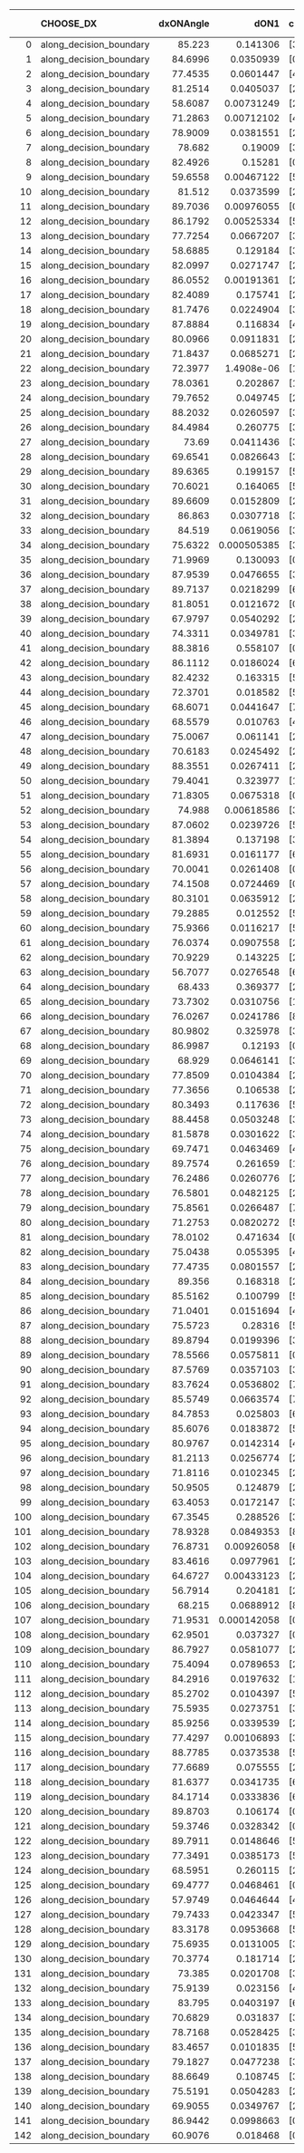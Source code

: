 |     | CHOOSE_DX               |   dxONAngle |        dON1 | cIDON1   |   dON_patch_1 |   nTON |         dON |   dxOFFAngle |       dOFF1 | cIDOFF1   |   dOFF_patch_1 |   nTOFF |        dOFF | SUCCESS   |   nExp |   dual_point_id |   subpoint_time_seconds |   total_execution_time |        logp |        dOFF/dON | Vote dOFF>dON   |
|----:|:------------------------|------------:|------------:|:---------|--------------:|-------:|------------:|-------------:|------------:|:----------|---------------:|--------:|------------:|:----------|-------:|----------------:|------------------------:|-----------------------:|------------:|----------------:|:----------------|
|   0 | along_decision_boundary |     85.223  | 0.141306    | [3 9]    |   0.141306    |      1 | 0.141306    |      78.7112 | 0.138041    | [3 9]     |    0.138041    |       1 | 0.138041    | False     |      1 |               1 |                2.9902   |                4.15817 |  0          |     0.976893    | False           |
|   1 | along_decision_boundary |     84.6996 | 0.0350939   | [0 1]    |   0.0350939   |      1 | 0.0350939   |      88.8308 | 0.0590575   | [0 1]     |    0.0590575   |       1 | 0.0590575   | True      |      2 |               3 |                1.51102  |                6.02372 | -0.5        |     1.68284     | True            |
|   2 | along_decision_boundary |     77.4535 | 0.0601447   | [4 6]    |   0.0601447   |      1 | 0.0601447   |      79.7163 | 0.151919    | [4 6]     |    0.151919    |       1 | 0.151919    | True      |      3 |               5 |                1.30961  |                7.48867 | -0          |     2.5259      | True            |
|   3 | along_decision_boundary |     81.2514 | 0.0405037   | [2 3]    |   0.0405037   |      1 | 0.0405037   |      84.3034 | 0.0370752   | [2 3]     |    0.0370752   |       1 | 0.0370752   | False     |      4 |               6 |                1.30651  |                8.89884 | -0.166667   |     0.915353    | False           |
|   4 | along_decision_boundary |     58.6087 | 0.00731249  | [2 7]    |   0.00731249  |      1 | 0.00731249  |      64.8186 | 0.00453651  | [2 7]     |    0.00453651  |       1 | 0.00453651  | False     |      5 |               7 |                1.14588  |               10.3533  | -0          |     0.620378    | False           |
|   5 | along_decision_boundary |     71.2863 | 0.00712102  | [4 6]    |   0.00712102  |      1 | 0.00712102  |      87.97   | 0.0744238   | [4 6]     |    0.0744238   |       1 | 0.0744238   | True      |      6 |               9 |                2.34988  |               15.9456  | -0.1        |    10.4513      | True            |
|   6 | along_decision_boundary |     78.9009 | 0.0381551   | [2 7]    |   0.0381551   |      1 | 0.0381551   |      83.011  | 0.195078    | [2 7]     |    0.195078    |       1 | 0.195078    | True      |      7 |              13 |                1.67104  |               20.862   | -0          |     5.11276     | True            |
|   7 | along_decision_boundary |     78.682  | 0.19009     | [3 5]    |   0.19009     |      1 | 0.19009     |      79.0175 | 0.117143    | [3 5]     |    0.117143    |       1 | 0.117143    | False     |      8 |              14 |                1.95884  |               22.9493  | -0.0714286  |     0.61625     | False           |
|   8 | along_decision_boundary |     82.4926 | 0.15281     | [0 1]    |   0.15281     |      1 | 0.15281     |      84.8272 | 0.0208554   | [0 1]     |    0.0208554   |       1 | 0.0208554   | False     |      9 |              15 |                1.51463  |               24.6476  | -0          |     0.13648     | False           |
|   9 | along_decision_boundary |     59.6558 | 0.00467122  | [5 7]    |   0.00467122  |      1 | 0.00467122  |      81.9551 | 0.00863071  | [5 7]     |    0.00863071  |       1 | 0.00863071  | True      |     10 |              16 |                1.22714  |               25.8837  | -0.0555556  |     1.84764     | True            |
|  10 | along_decision_boundary |     81.512  | 0.0373599   | [2 7]    |   0.0373599   |      1 | 0.0373599   |      75.0933 | 0.1896      | [2 7]     |    0.1896      |       1 | 0.1896      | True      |     11 |              17 |                1.71463  |               27.629   | -0          |     5.07495     | True            |
|  11 | along_decision_boundary |     89.7036 | 0.00976055  | [0 3]    |   0.00976055  |      1 | 0.00976055  |      72.2307 | 0.0558692   | [1 3]     |    0.0558692   |       1 | 0.0558692   | True      |     12 |              18 |                1.25194  |               29.0175  | -0.0454545  |     5.72398     | True            |
|  12 | along_decision_boundary |     86.1792 | 0.00525334  | [5 9]    |   0.00525334  |      1 | 0.00525334  |      89.942  | 0.0150108   | [5 9]     |    0.0150108   |       1 | 0.0150108   | True      |     13 |              19 |                1.19297  |               30.4737  | -0.166667   |     2.85738     | True            |
|  13 | along_decision_boundary |     77.7254 | 0.0667207   | [3 5]    |   0.0667207   |      1 | 0.0667207   |      72.3411 | 0.041489    | [3 5]     |    0.041489    |       1 | 0.041489    | False     |     14 |              20 |                1.2466   |               31.9859  | -0.346154   |     0.621831    | False           |
|  14 | along_decision_boundary |     58.6885 | 0.129184    | [3 7]    |   0.129184    |      1 | 0.129184    |      59.5306 | 0.274284    | [3 7]     |    0.274284    |       1 | 0.274284    | True      |     15 |              21 |                1.3195   |               33.3929  | -0.142857   |     2.1232      | True            |
|  15 | along_decision_boundary |     82.0997 | 0.0271747   | [2 4]    |   0.0271747   |      1 | 0.0271747   |      79.2925 | 0.0670706   | [2 4]     |    0.0670706   |       1 | 0.0670706   | True      |     16 |              22 |                1.95609  |               35.3987  | -0.3        |     2.46812     | True            |
|  16 | along_decision_boundary |     86.0552 | 0.00191361  | [2 4]    |   0.00191361  |      1 | 0.00191361  |      85.043  | 0.0934265   | [2 4]     |    0.0934265   |       1 | 0.0934265   | True      |     17 |              24 |                1.43708  |               37.0759  | -0.5        |    48.822       | True            |
|  17 | along_decision_boundary |     82.4089 | 0.175741    | [2 6]    |   0.175741    |      1 | 0.175741    |      89.8006 | 0.129562    | [2 6]     |    0.129562    |       1 | 0.129562    | False     |     18 |              25 |                1.52082  |               38.7082  | -0.735294   |     0.737231    | False           |
|  18 | along_decision_boundary |     81.7476 | 0.0224904   | [3 5]    |   0.0224904   |      1 | 0.0224904   |      81.3753 | 0.00487083  | [3 5]     |    0.00487083  |       1 | 0.00487083  | False     |     19 |              26 |                1.38514  |               40.1881  | -0.444444   |     0.216574    | False           |
|  19 | along_decision_boundary |     87.8884 | 0.116834    | [4 8]    |   0.116834    |      1 | 0.116834    |      80.8514 | 0.125716    | [4 8]     |    0.125716    |       1 | 0.125716    | True      |     20 |              27 |                2.77976  |               42.9769  | -0.236842   |     1.07603     | True            |
|  20 | along_decision_boundary |     80.0966 | 0.0911831   | [2 7]    |   0.0911831   |      1 | 0.0911831   |      83.6553 | 0.0148462   | [2 7]     |    0.0148462   |       1 | 0.0148462   | False     |     21 |              28 |                1.43012  |               44.4819  | -0.4        |     0.162817    | False           |
|  21 | along_decision_boundary |     71.8437 | 0.0685271   | [2 7]    |   0.0685271   |      1 | 0.0685271   |      75.362  | 0.378052    | [2 7]     |    0.378052    |       1 | 0.378052    | True      |     22 |              29 |                2.49996  |               47.0604  | -0.214286   |     5.51682     | True            |
|  22 | along_decision_boundary |     72.3977 | 1.4908e-06  | [1 9]    |   1.4908e-06  |      1 | 1.4908e-06  |      87.643  | 0.0384379   | [0 9]     |    0.0384379   |       1 | 0.0384379   | True      |     23 |              30 |                1.04329  |               48.1997  | -0.363636   | 25783.4         | True            |
|  23 | along_decision_boundary |     78.0361 | 0.202867    | [1 2]    |   0.202867    |      1 | 0.202867    |      85.7593 | 0.397518    | [0 2]     |    0.397518    |       1 | 0.397518    | True      |     24 |              31 |                2.83237  |               51.3667  | -0.543478   |     1.9595      | True            |
|  24 | along_decision_boundary |     79.7652 | 0.049745    | [2 4]    |   0.049745    |      1 | 0.049745    |      77.0139 | 0.0453883   | [2 4]     |    0.0453883   |       1 | 0.0453883   | False     |     25 |              32 |                1.76119  |               53.1749  | -0.75       |     0.91242     | False           |
|  25 | along_decision_boundary |     88.2032 | 0.0260597   | [3 5]    |   0.0260597   |      1 | 0.0260597   |      88.5551 | 0.0725079   | [3 5]     |    0.0725079   |       1 | 0.0725079   | True      |     26 |              33 |                1.11698  |               54.3059  | -0.5        |     2.78237     | True            |
|  26 | along_decision_boundary |     84.4984 | 0.260775    | [3 6]    |   0.260775    |      1 | 0.260775    |      89.6324 | 0.159649    | [3 6]     |    0.159649    |       1 | 0.159649    | False     |     27 |              34 |                1.68502  |               55.9999  | -0.692308   |     0.612211    | False           |
|  27 | along_decision_boundary |     73.69   | 0.0411436   | [3 7]    |   0.0411436   |      1 | 0.0411436   |      76.8806 | 0.106511    | [3 7]     |    0.106511    |       1 | 0.106511    | True      |     28 |              35 |                1.67613  |               57.8172  | -0.462963   |     2.58875     | True            |
|  28 | along_decision_boundary |     69.6541 | 0.0826643   | [3 5]    |   0.0826643   |      1 | 0.0826643   |      69.9014 | 0.0270629   | [3 5]     |    0.0270629   |       1 | 0.0270629   | False     |     29 |              36 |                1.67321  |               59.5154  | -0.642857   |     0.327384    | False           |
|  29 | along_decision_boundary |     89.6365 | 0.199157    | [5 7]    |   0.199157    |      1 | 0.199157    |      78.9133 | 0.19331     | [5 7]     |    0.19331     |       1 | 0.19331     | False     |     30 |              37 |                3.49633  |               63.1878  | -0.431034   |     0.970641    | False           |
|  30 | along_decision_boundary |     70.6021 | 0.164065    | [5 6]    |   0.164065    |      1 | 0.164065    |      74.2261 | 0.0717528   | [5 6]     |    0.0717528   |       1 | 0.0717528   | False     |     31 |              38 |                1.74035  |               64.9672  | -0.266667   |     0.437344    | False           |
|  31 | along_decision_boundary |     89.6609 | 0.0152809   | [2 9]    |   0.0152809   |      1 | 0.0152809   |      85.3681 | 0.0758877   | [2 9]     |    0.0758877   |       1 | 0.0758877   | True      |     32 |              40 |                1.12853  |               66.4725  | -0.145161   |     4.96617     | True            |
|  32 | along_decision_boundary |     86.863  | 0.0307718   | [3 6]    |   0.0307718   |      1 | 0.0307718   |      79.1683 | 0.00250595  | [3 6]     |    0.00250595  |       1 | 0.00250595  | False     |     33 |              41 |                1.30518  |               67.8037  | -0.25       |     0.0814364   | False           |
|  33 | along_decision_boundary |     84.519  | 0.0619056   | [3 7]    |   0.0619056   |      1 | 0.0619056   |      78.6209 | 0.0541661   | [3 7]     |    0.0541661   |       1 | 0.0541661   | False     |     34 |              42 |                1.67664  |               69.5151  | -0.136364   |     0.874979    | False           |
|  34 | along_decision_boundary |     75.6322 | 0.000505385 | [3 5]    |   0.000505385 |      1 | 0.000505385 |      72.3812 | 0.00511359  | [3 5]     |    0.00511359  |       1 | 0.00511359  | True      |     35 |              44 |                1.26357  |               71.217   | -0.0588235  |    10.1182      | True            |
|  35 | along_decision_boundary |     71.9969 | 0.130093    | [0 9]    |   0.130093    |      1 | 0.130093    |      88.4598 | 0.0318988   | [1 9]     |    0.0318988   |       1 | 0.0318988   | False     |     36 |              45 |                1.47902  |               72.9253  | -0.128571   |     0.2452      | False           |
|  36 | along_decision_boundary |     87.9539 | 0.0476655   | [3 9]    |   0.0476655   |      1 | 0.0476655   |      82.564  | 0.0829799   | [3 9]     |    0.0829799   |       1 | 0.0829799   | True      |     37 |              46 |                1.50663  |               74.4945  | -0.0555556  |     1.74088     | True            |
|  37 | along_decision_boundary |     89.7137 | 0.0218299   | [6 9]    |   0.0218299   |      1 | 0.0218299   |      88.6835 | 0.0264858   | [6 9]     |    0.0264858   |       1 | 0.0264858   | True      |     38 |              48 |                1.55645  |               76.6723  | -0.121622   |     1.21328     | True            |
|  38 | along_decision_boundary |     81.8051 | 0.0121672   | [0 2]    |   0.0121672   |      1 | 0.0121672   |      86.0863 | 0.000118637 | [1 2]     |    0.000118637 |       1 | 0.000118637 | False     |     39 |              50 |                1.44288  |               78.306   | -0.210526   |     0.00975056  | False           |
|  39 | along_decision_boundary |     67.9797 | 0.0540292   | [2 6]    |   0.0540292   |      1 | 0.0540292   |      75.7355 | 0.151219    | [2 6]     |    0.151219    |       1 | 0.151219    | True      |     40 |              51 |                1.59519  |               80.0358  | -0.115385   |     2.79884     | True            |
|  40 | along_decision_boundary |     74.3311 | 0.0349781   | [3 6]    |   0.0349781   |      1 | 0.0349781   |      81.7851 | 0.0483277   | [3 6]     |    0.0483277   |       1 | 0.0483277   | True      |     41 |              54 |                1.8341   |               82.1818  | -0.2        |     1.38166     | True            |
|  41 | along_decision_boundary |     88.3816 | 0.558107    | [0 9]    |   0.558107    |      1 | 0.558107    |      80.5511 | 3.13928e-06 | [1 9]     |    3.13928e-06 |       1 | 3.13928e-06 | False     |     42 |              55 |                3.3011   |               85.543   | -0.304878   |     5.62487e-06 | False           |
|  42 | along_decision_boundary |     86.1112 | 0.0186024   | [6 9]    |   0.0186024   |      1 | 0.0186024   |      86.9704 | 0.289182    | [6 9]     |    0.289182    |       1 | 0.289182    | True      |     43 |              57 |                2.99892  |               88.6504  | -0.190476   |    15.5454      | True            |
|  43 | along_decision_boundary |     82.4232 | 0.163315    | [5 6]    |   0.163315    |      1 | 0.163315    |      76.1592 | 0.0620818   | [5 6]     |    0.0620818   |       1 | 0.0620818   | False     |     44 |              59 |                1.77263  |               92.7685  | -0.290698   |     0.380136    | False           |
|  44 | along_decision_boundary |     72.3701 | 0.018582    | [5 8]    |   0.018582    |      1 | 0.018582    |      74.7497 | 0.116665    | [5 8]     |    0.116665    |       1 | 0.116665    | True      |     45 |              60 |                1.33737  |               94.2918  | -0.181818   |     6.27835     | True            |
|  45 | along_decision_boundary |     68.6071 | 0.0441647   | [7 8]    |   0.0441647   |      1 | 0.0441647   |      78.3222 | 0.0176772   | [7 8]     |    0.0176772   |       1 | 0.0176772   | False     |     46 |              62 |                1.35981  |               95.863   | -0.277778   |     0.400257    | False           |
|  46 | along_decision_boundary |     68.5579 | 0.010763    | [4 6]    |   0.010763    |      1 | 0.010763    |      83.6151 | 0.0285485   | [4 6]     |    0.0285485   |       1 | 0.0285485   | True      |     47 |              63 |                1.10673  |               97.0237  | -0.173913   |     2.65246     | True            |
|  47 | along_decision_boundary |     75.0067 | 0.061141    | [2 7]    |   0.061141    |      1 | 0.061141    |      72.8218 | 0.0190029   | [2 7]     |    0.0190029   |       1 | 0.0190029   | False     |     48 |              64 |                1.54722  |               98.6687  | -0.265957   |     0.310805    | False           |
|  48 | along_decision_boundary |     70.6183 | 0.0245492   | [2 7]    |   0.0245492   |      1 | 0.0245492   |      77.6083 | 0.0491876   | [2 7]     |    0.0491876   |       1 | 0.0491876   | True      |     49 |              65 |                1.58364  |              100.357   | -0.166667   |     2.00363     | True            |
|  49 | along_decision_boundary |     88.3551 | 0.0267411   | [2 4]    |   0.0267411   |      1 | 0.0267411   |      86.4624 | 0.129612    | [2 4]     |    0.129612    |       1 | 0.129612    | True      |     50 |              66 |                1.46108  |              101.894   | -0.255102   |     4.84692     | True            |
|  50 | along_decision_boundary |     79.4041 | 0.323977    | [1 7]    |   0.323977    |      1 | 0.323977    |      79.0591 | 0.393817    | [0 7]     |    0.393817    |       1 | 0.393817    | True      |     51 |              67 |                2.04523  |              103.995   | -0.36       |     1.21557     | True            |
|  51 | along_decision_boundary |     71.8305 | 0.0675318   | [0 1]    |   0.0675318   |      1 | 0.0675318   |      72.541  | 0.0848738   | [0 1]     |    0.0848738   |       1 | 0.0848738   | True      |     52 |              68 |                1.88773  |              105.933   | -0.480392   |     1.2568      | True            |
|  52 | along_decision_boundary |     74.988  | 0.00618586  | [3 8]    |   0.00618586  |      1 | 0.00618586  |      83.5991 | 0.0286853   | [3 8]     |    0.0286853   |       1 | 0.0286853   | True      |     53 |              69 |                1.14136  |              107.154   | -0.615385   |     4.63724     | True            |
|  53 | along_decision_boundary |     87.0602 | 0.0239726   | [5 7]    |   0.0239726   |      1 | 0.0239726   |      85.9041 | 0.0696732   | [5 7]     |    0.0696732   |       1 | 0.0696732   | True      |     54 |              71 |                1.12827  |              108.62    | -0.764151   |     2.90636     | True            |
|  54 | along_decision_boundary |     81.3894 | 0.137198    | [3 6]    |   0.137198    |      1 | 0.137198    |      78.7277 | 0.178654    | [3 6]     |    0.178654    |       1 | 0.178654    | True      |     55 |              73 |                1.84526  |              110.619   | -0.925926   |     1.30216     | True            |
|  55 | along_decision_boundary |     81.6931 | 0.0161177   | [6 7]    |   0.0161177   |      1 | 0.0161177   |      73.3526 | 0.141668    | [6 7]     |    0.141668    |       1 | 0.141668    | True      |     56 |              74 |                1.13699  |              111.87    | -1.1        |     8.78963     | True            |
|  56 | along_decision_boundary |     70.0041 | 0.0261408   | [0 1]    |   0.0261408   |      1 | 0.0261408   |      69.4466 | 0.0116378   | [0 1]     |    0.0116378   |       1 | 0.0116378   | False     |     57 |              75 |                1.49453  |              113.441   | -1.28571    |     0.445195    | False           |
|  57 | along_decision_boundary |     74.1508 | 0.0724469   | [0 1]    |   0.0724469   |      1 | 0.0724469   |      71.9033 | 0.0542641   | [0 1]     |    0.0542641   |       1 | 0.0542641   | False     |     58 |              76 |                1.49483  |              115.038   | -1.0614     |     0.749019    | False           |
|  58 | along_decision_boundary |     80.3101 | 0.0635912   | [2 4]    |   0.0635912   |      1 | 0.0635912   |      85.2154 | 0.00947562  | [2 4]     |    0.00947562  |       1 | 0.00947562  | False     |     59 |              77 |                1.63439  |              116.843   | -0.862069   |     0.149008    | False           |
|  59 | along_decision_boundary |     79.2885 | 0.012552    | [5 9]    |   0.012552    |      1 | 0.012552    |      88.8816 | 0.00574243  | [5 9]     |    0.00574243  |       1 | 0.00574243  | False     |     60 |              78 |                1.44261  |              118.293   | -0.686441   |     0.457493    | False           |
|  60 | along_decision_boundary |     75.9366 | 0.0116217   | [5 9]    |   0.0116217   |      1 | 0.0116217   |      88.7903 | 0.0551233   | [5 9]     |    0.0551233   |       1 | 0.0551233   | True      |     61 |              79 |                2.71822  |              121.103   | -0.533333   |     4.74313     | True            |
|  61 | along_decision_boundary |     76.0374 | 0.0907558   | [2 5]    |   0.0907558   |      1 | 0.0907558   |      74.2694 | 0.0103945   | [2 5]     |    0.0103945   |       1 | 0.0103945   | False     |     62 |              80 |                2.76956  |              123.933   | -0.663934   |     0.114533    | False           |
|  62 | along_decision_boundary |     70.9229 | 0.143225    | [2 4]    |   0.143225    |      1 | 0.143225    |      75.5756 | 0.0642403   | [2 4]     |    0.0642403   |       1 | 0.0642403   | False     |     63 |              83 |                2.51908  |              126.694   | -0.516129   |     0.448528    | False           |
|  63 | along_decision_boundary |     56.7077 | 0.0276548   | [6 9]    |   0.0276548   |      1 | 0.0276548   |      76.3225 | 0.0524223   | [6 9]     |    0.0524223   |       1 | 0.0524223   | True      |     64 |              84 |                1.02864  |              127.823   | -0.388889   |     1.8956      | True            |
|  64 | along_decision_boundary |     68.433  | 0.369377    | [2 5]    |   0.369377    |      1 | 0.369377    |      70.4869 | 0.00232871  | [2 5]     |    0.00232871  |       1 | 0.00232871  | False     |     65 |              85 |                3.07588  |              130.938   | -0.5        |     0.00630443  | False           |
|  65 | along_decision_boundary |     73.7302 | 0.0310756   | [1 7]    |   0.0310756   |      1 | 0.0310756   |      79.2179 | 1.64935e-05 | [0 7]     |    1.64935e-05 |       1 | 1.64935e-05 | False     |     66 |              89 |                1.05743  |              132.478   | -0.376923   |     0.000530755 | False           |
|  66 | along_decision_boundary |     76.0267 | 0.0241786   | [8 9]    |   0.0241786   |      1 | 0.0241786   |      74.5246 | 0.0306483   | [8 9]     |    0.0306483   |       1 | 0.0306483   | True      |     67 |              90 |                1.34878  |              133.986   | -0.272727   |     1.26758     | True            |
|  67 | along_decision_boundary |     80.9802 | 0.325978    | [3 5]    |   0.325978    |      1 | 0.325978    |      82.0092 | 0.0626635   | [3 5]     |    0.0626635   |       1 | 0.0626635   | False     |     68 |              91 |                2.14055  |              136.188   | -0.365672   |     0.192232    | False           |
|  68 | along_decision_boundary |     86.9987 | 0.12193     | [0 5]    |   0.12193     |      1 | 0.12193     |      78.4158 | 1.26538e-05 | [0 5]     |    1.26538e-05 |       1 | 1.26538e-05 | False     |     69 |              92 |                2.53832  |              138.856   | -0.264706   |     0.000103779 | False           |
|  69 | along_decision_boundary |     68.929  | 0.0646141   | [3 6]    |   0.0646141   |      1 | 0.0646141   |      65.3074 | 0.0462862   | [3 6]     |    0.0462862   |       1 | 0.0462862   | False     |     70 |              93 |                1.51986  |              140.491   | -0.181159   |     0.716347    | False           |
|  70 | along_decision_boundary |     77.8509 | 0.0104384   | [2 7]    |   0.0104384   |      1 | 0.0104384   |      84.3873 | 0.000239011 | [2 7]     |    0.000239011 |       1 | 0.000239011 | False     |     71 |              95 |                1.20572  |              141.988   | -0.114286   |     0.0228971   | False           |
|  71 | along_decision_boundary |     77.3656 | 0.106538    | [2 5]    |   0.106538    |      1 | 0.106538    |      80.0476 | 0.0533144   | [2 5]     |    0.0533144   |       1 | 0.0533144   | False     |     72 |              96 |                0.94514  |              142.96    | -0.0633803  |     0.500427    | False           |
|  72 | along_decision_boundary |     80.3493 | 0.117636    | [5 7]    |   0.117636    |      1 | 0.117636    |      82.4514 | 0.143935    | [5 7]     |    0.143935    |       1 | 0.143935    | True      |     73 |              97 |                2.53871  |              145.825   | -0.0277778  |     1.22356     | True            |
|  73 | along_decision_boundary |     88.4458 | 0.0503248   | [3 5]    |   0.0503248   |      1 | 0.0503248   |      88.4662 | 0.0188972   | [3 5]     |    0.0188972   |       1 | 0.0188972   | False     |     74 |              98 |                1.07277  |              146.954   | -0.0616438  |     0.375505    | False           |
|  74 | along_decision_boundary |     81.5878 | 0.0301622   | [3 6]    |   0.0301622   |      1 | 0.0301622   |      79.0975 | 0.0224931   | [3 6]     |    0.0224931   |       1 | 0.0224931   | False     |     75 |              99 |                1.44756  |              148.463   | -0.027027   |     0.745736    | False           |
|  75 | along_decision_boundary |     69.7471 | 0.0463469   | [4 6]    |   0.0463469   |      1 | 0.0463469   |      86.5991 | 0.298942    | [4 6]     |    0.298942    |       1 | 0.298942    | True      |     76 |             100 |                1.88816  |              150.428   | -0.00666667 |     6.45009     | True            |
|  76 | along_decision_boundary |     89.7574 | 0.261659    | [1 7]    |   0.261659    |      1 | 0.261659    |      75.8828 | 0.246531    | [0 7]     |    0.246531    |       1 | 0.246531    | False     |     77 |             101 |                2.16091  |              152.818   | -0.0263158  |     0.942186    | False           |
|  77 | along_decision_boundary |     76.2486 | 0.0260776   | [2 5]    |   0.0260776   |      1 | 0.0260776   |      75.4681 | 0.0967196   | [2 5]     |    0.0967196   |       1 | 0.0967196   | True      |     78 |             102 |                2.18095  |              155.039   | -0.00649351 |     3.70892     | True            |
|  78 | along_decision_boundary |     76.5801 | 0.0482125   | [2 6]    |   0.0482125   |      1 | 0.0482125   |      80.0357 | 0.1473      | [2 6]     |    0.1473      |       1 | 0.1473      | True      |     79 |             103 |                1.47762  |              156.774   | -0.025641   |     3.05522     | True            |
|  79 | along_decision_boundary |     75.8561 | 0.0266487   | [7 9]    |   0.0266487   |      1 | 0.0266487   |      88.4039 | 0.00723045  | [7 9]     |    0.00723045  |       1 | 0.00723045  | False     |     80 |             104 |                1.35354  |              158.197   | -0.056962   |     0.271324    | False           |
|  80 | along_decision_boundary |     71.2753 | 0.0820272   | [5 7]    |   0.0820272   |      1 | 0.0820272   |      76.968  | 0.128164    | [5 7]     |    0.128164    |       1 | 0.128164    | True      |     81 |             107 |                4.32434  |             2207.59    | -0.025      |     1.56246     | True            |
|  81 | along_decision_boundary |     78.0102 | 0.471634    | [0 7]    |   0.471634    |      1 | 0.471634    |      68.9373 | 0.0867449   | [1 7]     |    0.0867449   |       1 | 0.0867449   | False     |     82 |             109 |                9.73171  |             2218.04    | -0.0555556  |     0.183924    | False           |
|  82 | along_decision_boundary |     75.0438 | 0.055395    | [4 7]    |   0.055395    |      1 | 0.055395    |      89.7455 | 0.00102251  | [4 7]     |    0.00102251  |       1 | 0.00102251  | False     |     83 |             110 |                3.42495  |             2221.65    | -0.0243902  |     0.0184585   | False           |
|  83 | along_decision_boundary |     77.4735 | 0.0801557   | [2 5]    |   0.0801557   |      1 | 0.0801557   |      68.6189 | 0.0295189   | [2 5]     |    0.0295189   |       1 | 0.0295189   | False     |     84 |             111 |                4.31139  |             2226.08    | -0.0060241  |     0.36827     | False           |
|  84 | along_decision_boundary |     89.356  | 0.168318    | [2 7]    |   0.168318    |      1 | 0.168318    |      89.9183 | 0.0163697   | [2 7]     |    0.0163697   |       1 | 0.0163697   | False     |     85 |             112 |                3.72692  |             2229.96    | -0          |     0.0972546   | False           |
|  85 | along_decision_boundary |     85.5162 | 0.100799    | [5 6]    |   0.100799    |      1 | 0.100799    |      82.5848 | 0.0559535   | [5 6]     |    0.0559535   |       1 | 0.0559535   | False     |     86 |             114 |                5.42056  |             2235.7     | -0.00588235 |     0.555099    | False           |
|  86 | along_decision_boundary |     71.0401 | 0.0151694   | [4 5]    |   0.0151694   |      1 | 0.0151694   |      80.1669 | 0.0213576   | [4 5]     |    0.0213576   |       1 | 0.0213576   | True      |     87 |             117 |                3.24879  |             2239.55    | -0.0232558  |     1.40794     | True            |
|  87 | along_decision_boundary |     75.5723 | 0.28316     | [5 7]    |   0.28316     |      1 | 0.28316     |      81.9906 | 0.129518    | [5 7]     |    0.129518    |       1 | 0.129518    | False     |     88 |             119 |                5.88752  |             2245.68    | -0.00574713 |     0.457403    | False           |
|  88 | along_decision_boundary |     89.8794 | 0.0199396   | [3 6]    |   0.0199396   |      1 | 0.0199396   |      89.0263 | 0.0531551   | [3 6]     |    0.0531551   |       1 | 0.0531551   | True      |     89 |             120 |                3.69361  |             2249.5     | -0.0227273  |     2.6658      | True            |
|  89 | along_decision_boundary |     78.5566 | 0.0575811   | [0 1]    |   0.0575811   |      1 | 0.0575811   |      88.0387 | 0.0455343   | [0 1]     |    0.0455343   |       1 | 0.0455343   | False     |     90 |             122 |                5.92272  |             2255.79    | -0.00561798 |     0.790786    | False           |
|  90 | along_decision_boundary |     87.5769 | 0.0357103   | [3 7]    |   0.0357103   |      1 | 0.0357103   |      84.6857 | 0.482136    | [3 7]     |    0.482136    |       1 | 0.482136    | True      |     91 |             124 |                2.16663  |             2258.37    | -0.0222222  |    13.5013      | True            |
|  91 | along_decision_boundary |     83.7624 | 0.0536802   | [7 9]    |   0.0536802   |      1 | 0.0536802   |      85.5212 | 0.22415     | [7 9]     |    0.22415     |       1 | 0.22415     | True      |     92 |             126 |                1.45387  |             2261.08    | -0.00549451 |     4.17567     | True            |
|  92 | along_decision_boundary |     85.5749 | 0.0663574   | [7 9]    |   0.0663574   |      1 | 0.0663574   |      89.2591 | 0.00942267  | [7 9]     |    0.00942267  |       1 | 0.00942267  | False     |     93 |             127 |                1.77015  |             2262.87    | -0          |     0.141999    | False           |
|  93 | along_decision_boundary |     84.7853 | 0.025803    | [6 7]    |   0.025803    |      1 | 0.025803    |      88.8272 | 0.0203391   | [6 7]     |    0.0203391   |       1 | 0.0203391   | False     |     94 |             128 |                1.21533  |             2264.09    | -0.00537634 |     0.788243    | False           |
|  94 | along_decision_boundary |     85.6076 | 0.0183872   | [5 6]    |   0.0183872   |      1 | 0.0183872   |      89.5923 | 0.0326303   | [5 6]     |    0.0326303   |       1 | 0.0326303   | True      |     95 |             129 |                1.13143  |             2265.24    | -0.0212766  |     1.77462     | True            |
|  95 | along_decision_boundary |     80.9767 | 0.0142314   | [4 6]    |   0.0142314   |      1 | 0.0142314   |      88.4012 | 0.0325925   | [4 6]     |    0.0325925   |       1 | 0.0325925   | True      |     96 |             130 |                1.59994  |             2266.85    | -0.00526316 |     2.29018     | True            |
|  96 | along_decision_boundary |     81.2113 | 0.0256774   | [2 6]    |   0.0256774   |      1 | 0.0256774   |      88.4351 | 0.0191062   | [2 6]     |    0.0191062   |       1 | 0.0191062   | False     |     97 |             131 |                1.03875  |             2267.9     | -0          |     0.744087    | False           |
|  97 | along_decision_boundary |     71.8116 | 0.0102345   | [2 3]    |   0.0102345   |      1 | 0.0102345   |      79.722  | 0.0450135   | [2 3]     |    0.0450135   |       1 | 0.0450135   | True      |     98 |             133 |                1.06088  |             2269       | -0.00515464 |     4.39821     | True            |
|  98 | along_decision_boundary |     50.9505 | 0.124879    | [2 3]    |   0.124879    |      1 | 0.124879    |      57.6267 | 0.0855979   | [2 3]     |    0.0855979   |       1 | 0.0855979   | False     |     99 |             134 |                1.4659   |             2270.48    | -0          |     0.685448    | False           |
|  99 | along_decision_boundary |     63.4053 | 0.0172147   | [3 5]    |   0.0172147   |      1 | 0.0172147   |      69.3954 | 0.0225595   | [3 5]     |    0.0225595   |       1 | 0.0225595   | True      |    100 |             136 |                1.13999  |             2271.7     | -0.00505051 |     1.31048     | True            |
| 100 | along_decision_boundary |     67.3545 | 0.288526    | [3 6]    |   0.288526    |      1 | 0.288526    |      71.8853 | 0.228275    | [3 6]     |    0.228275    |       1 | 0.228275    | False     |    101 |             137 |                2.78292  |             2274.49    | -0          |     0.791178    | False           |
| 101 | along_decision_boundary |     78.9328 | 0.0849353   | [8 9]    |   0.0849353   |      1 | 0.0849353   |      84.6627 | 0.0681697   | [8 9]     |    0.0681697   |       1 | 0.0681697   | False     |    102 |             138 |                1.36383  |             2275.87    | -0.0049505  |     0.802608    | False           |
| 102 | along_decision_boundary |     76.8731 | 0.00926058  | [6 9]    |   0.00926058  |      1 | 0.00926058  |      80.5823 | 0.00480382  | [6 9]     |    0.00480382  |       1 | 0.00480382  | False     |    103 |             139 |                1.22709  |             2277.11    | -0.0196078  |     0.518739    | False           |
| 103 | along_decision_boundary |     83.4616 | 0.0977961   | [2 6]    |   0.0977961   |      1 | 0.0977961   |      87.9144 | 0.319597    | [2 6]     |    0.319597    |       1 | 0.319597    | True      |    104 |             140 |                4.51542  |             2281.63    | -0.0436893  |     3.268       | True            |
| 104 | along_decision_boundary |     64.6727 | 0.00433123  | [2 6]    |   0.00433123  |      1 | 0.00433123  |      72.4164 | 0.0527231   | [2 6]     |    0.0527231   |       1 | 0.0527231   | True      |    105 |             142 |                0.809284 |             2282.48    | -0.0192308  |    12.1728      | True            |
| 105 | along_decision_boundary |     56.7914 | 0.204181    | [2 6]    |   0.204181    |      1 | 0.204181    |      63.9798 | 0.070577    | [2 6]     |    0.070577    |       1 | 0.070577    | False     |    106 |             143 |                1.239    |             2283.74    | -0.0047619  |     0.34566     | False           |
| 106 | along_decision_boundary |     68.215  | 0.0688912   | [8 9]    |   0.0688912   |      1 | 0.0688912   |      73.0888 | 0.138027    | [8 9]     |    0.138027    |       1 | 0.138027    | True      |    107 |             144 |                1.24236  |             2284.99    | -0.0188679  |     2.00356     | True            |
| 107 | along_decision_boundary |     71.9531 | 0.000142058 | [0 5]    |   0.000142058 |      1 | 0.000142058 |      81.7249 | 0.0497812   | [1 5]     |    0.0497812   |       1 | 0.0497812   | True      |    108 |             145 |                0.602768 |             2285.6     | -0.0046729  |   350.429       | True            |
| 108 | along_decision_boundary |     62.9501 | 0.037327    | [0 1]    |   0.037327    |      1 | 0.037327    |      72.2535 | 0.0775676   | [0 1]     |    0.0775676   |       1 | 0.0775676   | True      |    109 |             146 |                1.0373   |             2286.64    | -0          |     2.07806     | True            |
| 109 | along_decision_boundary |     86.7927 | 0.0581077   | [2 4]    |   0.0581077   |      1 | 0.0581077   |      88.9756 | 0.0283243   | [2 4]     |    0.0283243   |       1 | 0.0283243   | False     |    110 |             147 |                0.747246 |             2287.39    | -0.00458716 |     0.487445    | False           |
| 110 | along_decision_boundary |     75.4094 | 0.0789653   | [2 4]    |   0.0789653   |      1 | 0.0789653   |      81.67   | 0.0281092   | [2 4]     |    0.0281092   |       1 | 0.0281092   | False     |    111 |             148 |                0.84334  |             2288.24    | -0          |     0.355969    | False           |
| 111 | along_decision_boundary |     84.2916 | 0.0197632   | [1 9]    |   0.0197632   |      1 | 0.0197632   |      72.6747 | 9.6505e-05  | [0 9]     |    9.6505e-05  |       1 | 9.6505e-05  | False     |    112 |             149 |                0.796311 |             2289.04    | -0.0045045  |     0.00488306  | False           |
| 112 | along_decision_boundary |     85.2702 | 0.0104397   | [5 7]    |   0.0104397   |      1 | 0.0104397   |      83.697  | 0.101526    | [5 7]     |    0.101526    |       1 | 0.101526    | True      |    113 |             150 |                1.10199  |             2290.16    | -0.0178571  |     9.72502     | True            |
| 113 | along_decision_boundary |     75.5935 | 0.0273751   | [3 6]    |   0.0273751   |      1 | 0.0273751   |      88.2926 | 0.0573423   | [3 6]     |    0.0573423   |       1 | 0.0573423   | True      |    114 |             151 |                1.12894  |             2291.29    | -0.00442478 |     2.09468     | True            |
| 114 | along_decision_boundary |     85.9256 | 0.0339539   | [2 6]    |   0.0339539   |      1 | 0.0339539   |      77.1264 | 0.303814    | [2 6]     |    0.303814    |       1 | 0.303814    | True      |    115 |             153 |                1.18255  |             2292.51    | -0          |     8.94784     | True            |
| 115 | along_decision_boundary |     77.4297 | 0.00106893  | [3 6]    |   0.00106893  |      1 | 0.00106893  |      88.4008 | 0.122203    | [3 6]     |    0.122203    |       1 | 0.122203    | True      |    116 |             154 |                0.801221 |             2293.33    | -0.00434783 |   114.324       | True            |
| 116 | along_decision_boundary |     88.7785 | 0.0373538   | [5 6]    |   0.0373538   |      1 | 0.0373538   |      87.3834 | 0.19817     | [5 6]     |    0.19817     |       1 | 0.19817     | True      |    117 |             155 |                0.658331 |             2294       | -0.0172414  |     5.30521     | True            |
| 117 | along_decision_boundary |     77.6689 | 0.075555    | [2 5]    |   0.075555    |      1 | 0.075555    |      84.6077 | 0.0142298   | [2 5]     |    0.0142298   |       1 | 0.0142298   | False     |    118 |             156 |                1.32802  |             2295.34    | -0.0384615  |     0.188337    | False           |
| 118 | along_decision_boundary |     81.6377 | 0.0341735   | [6 9]    |   0.0341735   |      1 | 0.0341735   |      86.098  | 0.111117    | [6 9]     |    0.111117    |       1 | 0.111117    | True      |    119 |             157 |                0.876824 |             2296.22    | -0.0169492  |     3.25154     | True            |
| 119 | along_decision_boundary |     84.1714 | 0.0333836   | [6 9]    |   0.0333836   |      1 | 0.0333836   |      82.4472 | 0.196143    | [6 9]     |    0.196143    |       1 | 0.196143    | True      |    120 |             158 |                0.804229 |             2297.04    | -0.0378151  |     5.87543     | True            |
| 120 | along_decision_boundary |     89.8703 | 0.106174    | [0 1]    |   0.106174    |      1 | 0.106174    |      88.1769 | 0.0777738   | [0 1]     |    0.0777738   |       1 | 0.0777738   | False     |    121 |             159 |                0.9208   |             2297.96    | -0.0666667  |     0.732516    | False           |
| 121 | along_decision_boundary |     59.3746 | 0.0328342   | [0 1]    |   0.0328342   |      1 | 0.0328342   |      61.6234 | 0.0470129   | [0 1]     |    0.0470129   |       1 | 0.0470129   | True      |    122 |             160 |                0.7758   |             2298.74    | -0.0371901  |     1.43183     | True            |
| 122 | along_decision_boundary |     89.7911 | 0.0148646   | [5 7]    |   0.0148646   |      1 | 0.0148646   |      88.4869 | 0.079481    | [5 7]     |    0.079481    |       1 | 0.079481    | True      |    123 |             161 |                0.74885  |             2299.51    | -0.0655738  |     5.34702     | True            |
| 123 | along_decision_boundary |     77.3491 | 0.0385173   | [5 6]    |   0.0385173   |      1 | 0.0385173   |      73.8597 | 0.0468234   | [5 6]     |    0.0468234   |       1 | 0.0468234   | True      |    124 |             162 |                1.09695  |             2300.61    | -0.101626   |     1.21565     | True            |
| 124 | along_decision_boundary |     68.5951 | 0.260115    | [2 9]    |   0.260115    |      1 | 0.260115    |      78.282  | 0.0318578   | [2 9]     |    0.0318578   |       1 | 0.0318578   | False     |    125 |             165 |                1.45561  |             2302.13    | -0.145161   |     0.122476    | False           |
| 125 | along_decision_boundary |     69.4777 | 0.0468461   | [0 1]    |   0.0468461   |      1 | 0.0468461   |      63.3657 | 0.00196623  | [0 1]     |    0.00196623  |       1 | 0.00196623  | False     |    126 |             166 |                1.00684  |             2303.15    | -0.1        |     0.041972    | False           |
| 126 | along_decision_boundary |     57.9749 | 0.0464644   | [4 9]    |   0.0464644   |      1 | 0.0464644   |      66.5656 | 0.0161823   | [4 9]     |    0.0161823   |       1 | 0.0161823   | False     |    127 |             167 |                1.2236   |             2304.39    | -0.0634921  |     0.348274    | False           |
| 127 | along_decision_boundary |     79.7433 | 0.0423347   | [5 6]    |   0.0423347   |      1 | 0.0423347   |      77.8022 | 0.033024    | [5 6]     |    0.033024    |       1 | 0.033024    | False     |    128 |             168 |                0.841633 |             2305.24    | -0.0354331  |     0.780068    | False           |
| 128 | along_decision_boundary |     83.3178 | 0.0953668   | [5 7]    |   0.0953668   |      1 | 0.0953668   |      82.3624 | 0.202599    | [5 7]     |    0.202599    |       1 | 0.202599    | True      |    129 |             169 |                0.86483  |             2306.12    | -0.015625   |     2.12442     | True            |
| 129 | along_decision_boundary |     75.6935 | 0.0131005   | [3 5]    |   0.0131005   |      1 | 0.0131005   |      75.2684 | 0.0784992   | [3 5]     |    0.0784992   |       1 | 0.0784992   | True      |    130 |             170 |                0.918515 |             2307.04    | -0.0348837  |     5.99206     | True            |
| 130 | along_decision_boundary |     70.3774 | 0.181714    | [2 6]    |   0.181714    |      1 | 0.181714    |      78.5405 | 0.22049     | [2 6]     |    0.22049     |       1 | 0.22049     | True      |    131 |             171 |                0.944428 |             2307.99    | -0.0615385  |     1.21339     | True            |
| 131 | along_decision_boundary |     73.385  | 0.0201708   | [3 7]    |   0.0201708   |      1 | 0.0201708   |      73.8588 | 0.0606023   | [3 7]     |    0.0606023   |       1 | 0.0606023   | True      |    132 |             174 |                1.06055  |             2310.82    | -0.0954198  |     3.00446     | True            |
| 132 | along_decision_boundary |     75.9139 | 0.023156    | [4 7]    |   0.023156    |      1 | 0.023156    |      88.9151 | 0.00430838  | [4 7]     |    0.00430838  |       1 | 0.00430838  | False     |    133 |             175 |                0.712327 |             2311.54    | -0.136364   |     0.186059    | False           |
| 133 | along_decision_boundary |     83.795  | 0.0403197   | [6 7]    |   0.0403197   |      1 | 0.0403197   |      82.0617 | 0.0427906   | [6 7]     |    0.0427906   |       1 | 0.0427906   | True      |    134 |             176 |                1.13626  |             2312.68    | -0.093985   |     1.06128     | True            |
| 134 | along_decision_boundary |     70.6829 | 0.031837    | [3 7]    |   0.031837    |      1 | 0.031837    |      83.4679 | 0.252742    | [3 7]     |    0.252742    |       1 | 0.252742    | True      |    135 |             178 |                1.4346   |             2314.15    | -0.134328   |     7.93864     | True            |
| 135 | along_decision_boundary |     78.7168 | 0.0528425   | [3 6]    |   0.0528425   |      1 | 0.0528425   |      88.7799 | 0.00631857  | [3 6]     |    0.00631857  |       1 | 0.00631857  | False     |    136 |             179 |                0.662865 |             2314.82    | -0.181481   |     0.119574    | False           |
| 136 | along_decision_boundary |     83.4657 | 0.0101835   | [5 7]    |   0.0101835   |      1 | 0.0101835   |      76.4285 | 0.149433    | [5 7]     |    0.149433    |       1 | 0.149433    | True      |    137 |             180 |                1.2025   |             2316.03    | -0.132353   |    14.674       | True            |
| 137 | along_decision_boundary |     79.1827 | 0.0477238   | [3 6]    |   0.0477238   |      1 | 0.0477238   |      77.1091 | 0.132423    | [3 6]     |    0.132423    |       1 | 0.132423    | True      |    138 |             181 |                1.0245   |             2317.06    | -0.178832   |     2.77478     | True            |
| 138 | along_decision_boundary |     88.6649 | 0.108745    | [3 9]    |   0.108745    |      1 | 0.108745    |      86.2351 | 0.122425    | [3 9]     |    0.122425    |       1 | 0.122425    | True      |    139 |             182 |                1.0397   |             2318.11    | -0.231884   |     1.1258      | True            |
| 139 | along_decision_boundary |     75.5191 | 0.0504283   | [2 5]    |   0.0504283   |      1 | 0.0504283   |      64.8845 | 0.0118341   | [2 5]     |    0.0118341   |       1 | 0.0118341   | False     |    140 |             183 |                0.896948 |             2319.01    | -0.291367   |     0.234671    | False           |
| 140 | along_decision_boundary |     69.9055 | 0.0349767   | [2 7]    |   0.0349767   |      1 | 0.0349767   |      70.1387 | 0.0628913   | [2 7]     |    0.0628913   |       1 | 0.0628913   | True      |    141 |             184 |                0.891875 |             2319.91    | -0.228571   |     1.79809     | True            |
| 141 | along_decision_boundary |     86.9442 | 0.0998663   | [0 4]    |   0.0998663   |      1 | 0.0998663   |      89.9913 | 0.0673087   | [0 4]     |    0.0673087   |       1 | 0.0673087   | False     |    142 |             186 |                0.881921 |             2320.82    | -0.287234   |     0.673988    | False           |
| 142 | along_decision_boundary |     60.9076 | 0.018468    | [0 8]    |   0.018468    |      1 | 0.018468    |      84.2698 | 0.0639204   | [1 8]     |    0.0639204   |       1 | 0.0639204   | True      |    143 |             188 |                1.02899  |             2321.88    | -0.225352   |     3.46113     | True            |